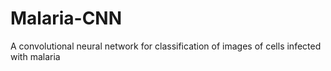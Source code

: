 # Malaria-CNN
A convolutional neural network for classification of images of cells infected with malaria
